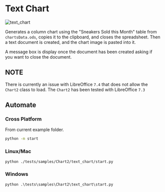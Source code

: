 # Text Chart

![text_chart](https://user-images.githubusercontent.com/4193389/198876133-15803e66-008c-4eeb-a2ae-28021a0e7245.png)

Generates a column chart using the "Sneakers Sold this Month" table from `chartsData.ods`, copies it to the clipboard, and closes the spreadsheet. Then a text document is created, and the chart image is pasted into it.

A message box is display once the document has been created asking if you want to close the document.

## NOTE

There is currently an issue with LibreOffice `7.4` that does not allow the `Chart2` class to load.
The `Chart2` has been tested with LibreOffice `7.3`

## Automate

### Cross Platform

From current example folder.

```sh
python -m start
```

### Linux/Mac

```sh
python ./tests/samples/Chart2/text_chart/start.py
```

### Windows

```ps
python .\tests\samples\Chart2\text_chart\start.py
```
